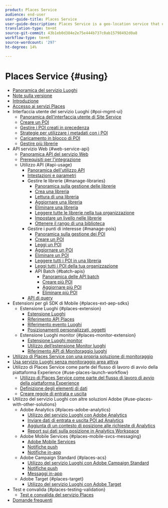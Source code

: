 ```yaml
---
product: Places Service
audience: end-user
user-guide-title: Places Service
user-guide-description: Places Service is a geo-location service that enables mobile apps with location awareness to understand the location context.
translation-type: tm+mt
source-git-commit: 43b1eb0d384e2e75e444b737c0ab15798492d0a8
workflow-type: tm+mt
source-wordcount: '297'
ht-degree: 14%

---
```



# Places Service {#using}

+ [Panoramica del servizio Luoghi](home.md)
+ [Note sulla versione](release-notes.md)
+ [Introduzione](getting-started.md)
+ [Accesso ai servizi Places](places-gain-access.md)
+ Interfaccia utente del servizio Luoghi {#poi-mgmt-ui}
   + [Panoramica dell’interfaccia utente di Site Service](poi-mgmt-ui/poi-mgmt-ui-overview.md)
   + [Creare un POI](poi-mgmt-ui/create-a-poi-ui.md)
   + [Gestire i POI creati in precedenza](poi-mgmt-ui/managing-pois-in-the-places-ui.md)
   + [Strategie per utilizzare i metadati con i POI](poi-mgmt-ui/metadata-with-pois.md)
   + [Caricamento in blocco di POI](poi-mgmt-ui/bulk-upload-pois.md)
   + [Gestire più librerie](poi-mgmt-ui/manage-libraries-in-the-places-ui.md)
+ API servizio Web {#web-service-api}
   + [Panoramica API del servizio Web](web-service-api/places-web-services.md)
   + [Prerequisiti per l&#39;integrazione](web-service-api/adobe-i-o-integration.md)
   + Utilizzo API {#api-usage}
      + [Panoramica dell&#39;utilizzo API](web-service-api/api-usage/api-usage-overview.md)
      + [Intestazioni e parametri](web-service-api/api-usage/headers-and-parameters.md)
      + Gestire le librerie {#manage-libraries}
         + [Panoramica sulla gestione delle librerie](web-service-api/api-usage/manage-libraries/manage-libraries.md)
         + [Crea una libreria](web-service-api/api-usage/manage-libraries/create-a-library.md)
         + [Lettura di una libreria](web-service-api/api-usage/manage-libraries/read-a-library.md)
         + [Aggiornare una libreria](web-service-api/api-usage/manage-libraries/update-a-library.md)
         + [Eliminare una libreria](web-service-api/api-usage/manage-libraries/delete-a-library.md)
         + [Leggere tutte le librerie nella tua organizzazione](web-service-api/api-usage/manage-libraries/read-all-libraries-in-your-organization.md)
         + [Impostare un livello nelle librerie](web-service-api/api-usage/manage-libraries/set-a-ran-on-your-libraries.md)
         + [Ottenere il rango di una biblioteca](web-service-api/api-usage/manage-libraries/get-a-librarys-rank.md)
      + Gestire i punti di interesse {#manage-pois}
         + [Panoramica sulla gestione dei POI](web-service-api/api-usage/manage-pois/manage-pois.md)
         + [Creare un POI](web-service-api/api-usage/manage-pois/create-a-poi.md)
         + [Leggi un POI](web-service-api/api-usage/manage-pois/read-a-poi.md)
         + [Aggiornare un POI](web-service-api/api-usage/manage-pois/update-a-poi.md)
         + [Eliminare un POI](web-service-api/api-usage/manage-pois/delete-a-poi.md)
         + [Leggere tutti i POI in una libreria](web-service-api/api-usage/manage-pois/read-all-pois-in-a-library.md)
         + [Leggi tutti i POI della tua organizzazione](web-service-api/api-usage/manage-pois/read-all-pois-in-your-organization.md)
         + API Batch {#batch-apis}
            + [Panoramica delle API batch](web-service-api/api-usage/manage-pois/batch-apis/batch-apis.md)
            + [Creare più POI](web-service-api/api-usage/manage-pois/batch-apis/create-multiple-pois.md)
            + [Aggiornare più POI](web-service-api/api-usage/manage-pois/batch-apis/update-multiple-pois.md)
            + [Eliminare più POI](web-service-api/api-usage/manage-pois/batch-apis/delete-multiple-pois.md)
      + [API di query](web-service-api/api-usage/query-apis.md)
+ Estensioni per gli SDK di Mobile {#places-ext-aep-sdks}
   + Estensione Luoghi {#places-extension}
      + [Estensione Luoghi](places-ext-aep-sdks/places-extension/places-extension.md)
      + [Riferimento API Places](places-ext-aep-sdks/places-extension/places-api-reference.md)
      + [Riferimento evento Luoghi](places-ext-aep-sdks/places-extension/places-event-ref.md)
      + [Posizionamenti personalizzati, oggetti](places-ext-aep-sdks/places-extension/cust-places-objects.md)
   + Estensione Luoghi monitor {#places-monitor-extension}
      + [Estensione Luoghi monitor](places-ext-aep-sdks/places-monitor-extension/places-monitor-extension.md)
      + [Utilizzo dell’estensione Monitor luoghi](places-ext-aep-sdks/places-monitor-extension/using-places-monitor-extension.md)
      + [Riferimento API di Monitoraggio luoghi](places-ext-aep-sdks/places-monitor-extension/places-monitor-api-reference.md)
+ [Utilizzo di Places Service con una propria soluzione di monitoraggio](using-your-own-monitor.md)
+ [Usa servizio Luoghi senza monitoraggio area attiva](use-places-without-active-monitoring.md)
+ Utilizzo di Places Service come parte del flusso di lavoro di avvio della piattaforma Experience {#use-places-launch-workflow}
   + [Utilizzo di Places Service come parte del flusso di lavoro di avvio della piattaforma Experience](use-places-launch-workflow/places-launch-workflow.md)
   + [Definizione degli elementi di dati](use-places-launch-workflow/define-data-elements.md)
   + [Creare regole di entrata e uscita](use-places-launch-workflow/create-rule-places-property.md)
+ Utilizzo del servizio Luoghi con altre soluzioni Adobe {#use-places-with-other-solutions}
   + Adobe Analytics {#places-adobe-analytics}
      + [Utilizzo del servizio Luoghi con Adobe Analytics](use-places-with-other-solutions/places-adobe-analytics/use-places-analytics-overview.md)
      + [Inviare dati di entrata e uscita POI ad Analytics](use-places-with-other-solutions/places-adobe-analytics/use-places-adobe-analytics.md)
      + [Aggiunta di un contesto di posizione alle richieste di Analytics](use-places-with-other-solutions/places-adobe-analytics/run-reports-aa-places-data.md)
      + [Report sui dati sulla posizione in Analytics Workspace](use-places-with-other-solutions/places-adobe-analytics/places-in-workspace.md)
   + Adobe Mobile Services {#places-mobile-svcs-messaging}
      + [Adobe Mobile Services](use-places-with-other-solutions/places-mobile-svcs-for-messaging/use-places-mobie-svcs-messaging.md)
      + [Notifiche push](use-places-with-other-solutions/places-mobile-svcs-for-messaging/mobile-svcs-messaging-push.md)
      + [Notifiche in-app](use-places-with-other-solutions/places-mobile-svcs-for-messaging/mobile-svcs-messaging-inapp.md)
   + Adobe Campaign Standard {#places-acs}
      + [Utilizzo del servizio Luoghi con Adobe Campaign Standard](use-places-with-other-solutions/places-acs/places-acs-overview.md)
      + [Notifiche push](use-places-with-other-solutions/places-acs/places-acs-push-notifications.md)
      + [Messaggi in-app](use-places-with-other-solutions/places-acs/places-acs-in-app-messages.md)
   + Adobe Target {#places-target}
      + [Utilizzo del servizio Luoghi con Adobe Target](use-places-with-other-solutions/places-target/places-target.md)
+ Test e convalida {#places-testing-validation}
   + [Test e convalida del servizio Places](places-testing-validation/test-validate-places.md)
+ [Domande frequenti](places-faqs.md)
